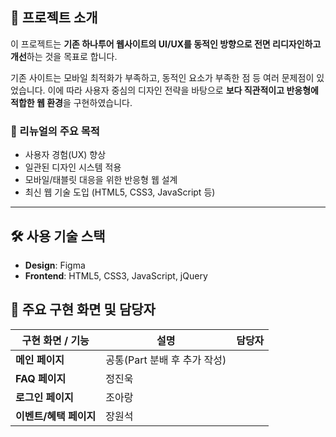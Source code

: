 ## 📌 프로젝트 소개

이 프로젝트는 **기존 하나투어 웹사이트의 UI/UX를 동적인 방향으로 전면 리디자인하고 개선**하는 것을 목표로 합니다.

기존 사이트는 모바일 최적화가 부족하고, 동적인 요소가 부족한 점 등 여러 문제점이 있었습니다. 
이에 따라 사용자 중심의 디자인 전략을 바탕으로 **보다 직관적이고 반응형에 적합한 웹 환경**을 구현하였습니다.

### 🎯 리뉴얼의 주요 목적

- 사용자 경험(UX) 향상
- 일관된 디자인 시스템 적용
- 모바일/태블릿 대응을 위한 반응형 웹 설계
- 최신 웹 기술 도입 (HTML5, CSS3, JavaScript 등)

---

## 🛠 사용 기술 스택

- **Design**: Figma
- **Frontend**: HTML5, CSS3, JavaScript, jQuery



## 👥 주요 구현 화면 및 담당자

| 구현 화면 / 기능 | 설명 | 담당자 |
|------------------|------|--------|
| **메인 페이지** | 공통(Part 분배 후 추가 작성) |
| **FAQ 페이지** | 정진욱 |
| **로그인 페이지** | 조아랑 |
| **이벤트/혜택 페이지** | 장원석 |
